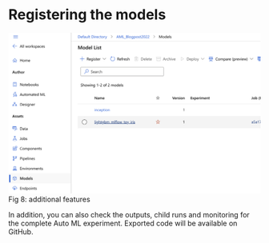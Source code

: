 # Registering the models




![](imgs/img14_01.png)
Fig 8: additional features

In addition, you can also check the outputs, child runs and monitoring for the complete Auto ML experiment. Exported code will be available on GitHub.


```
```